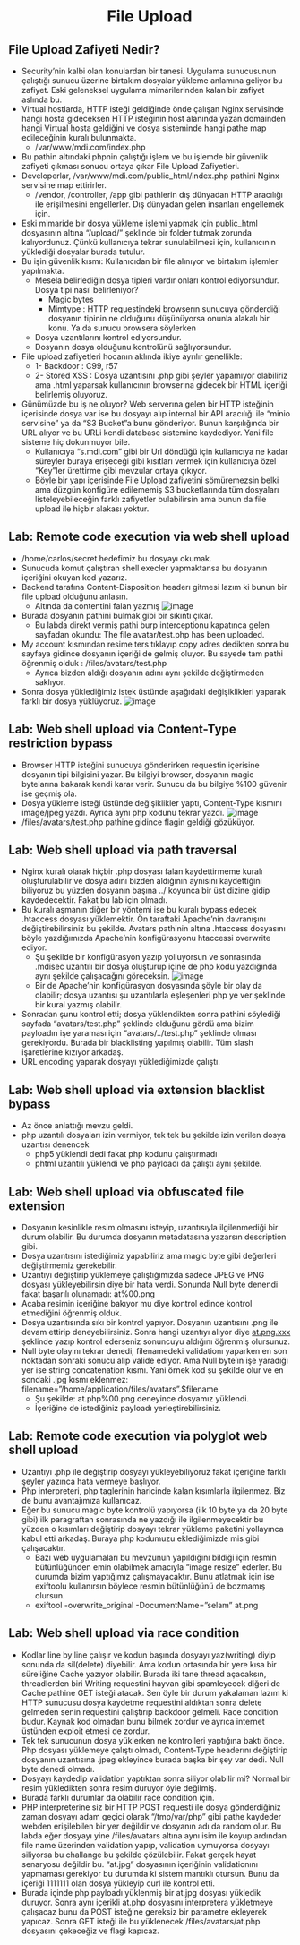 <h1 align="center">File Upload</h1>

## File Upload Zafiyeti Nedir?
- Security’nin kalbi olan konulardan bir tanesi. Uygulama sunucusunun çalıştığı sunucu üzerine birtakım dosyalar yükleme anlamına geliyor bu zafiyet. Eski geleneksel uygulama mimarilerinden kalan bir zafiyet aslında bu.
- Virtual hostlarda, HTTP isteği geldiğinde önde çalışan Nginx servisinde hangi hosta gideceksen HTTP isteğinin host alanında yazan domainden hangi Virtual hosta geldiğini ve dosya sisteminde hangi pathe map edileceğinin kuralı bulunmakta.
  - /var/www/mdi.com/index.php
- Bu pathin altındaki phpnin çalıştığı işlem ve bu işlemde bir güvenlik zafiyeti çıkması sonucu ortaya çıkar File Upload Zafiyetleri.
- Developerlar, /var/www/mdi.com/public_html/index.php pathini Nginx servisine map ettirirler.
  - /vendor, /controller, /app gibi pathlerin dış dünyadan HTTP aracılığı ile erişilmesini engellerler. Dış dünyadan gelen insanları engellemek için.
- Eski mimaride bir dosya yükleme işlemi yapmak için public_html dosyasının altına “/upload/” şeklinde bir folder tutmak zorunda kalıyordunuz. Çünkü kullanıcıya tekrar sunulabilmesi için, kullanıcının yüklediği dosyalar burada tutulur.
- Bu işin güvenlik kısmı: Kullanıcıdan bir file alınıyor ve birtakım işlemler yapılmakta.
  - Mesela belirlediğin dosya tipleri vardır onları kontrol ediyorsundur. Dosya tipi nasıl belirleniyor?
      - Magic bytes
      - Mimtype : HTTP requestindeki browserın sunucuya gönderdiği dosyanın tipinin ne olduğunu düşünüyorsa onunla alakalı bir konu. Ya da sunucu browsera söylerken
  - Dosya uzantılarını kontrol ediyorsundur.
  - Dosyanın dosya olduğunu kontrolünü sağlıyorsundur.
- File upload zafiyetleri hocanın aklında ikiye ayrılır genellikle:
  - 1- Backdoor : C99, r57
  - 2- Stored XSS : Dosya uzantısını .php gibi şeyler yapamıyor olabiliriz ama .html yaparsak kullanıcının browserına gidecek bir HTML içeriği belirlemiş oluyoruz.
- Günümüzde bu iş ne oluyor? Web serverına gelen bir HTTP isteğinin içerisinde dosya var ise bu dosyayı alıp internal bir API aracılığı ile “minio servisine” ya da “S3 Bucket”a bunu gönderiyor. Bunun karşılığında bir URL alıyor ve bu URLi kendi database sistemine kaydediyor. Yani file sisteme hiç dokunmuyor bile.
  - Kullanıcıya “s.mdi.com” gibi bir Url döndüğü için kullanıcıya ne kadar süreyler buraya erişeceği gibi kısıtları vermek için kullanıcıya özel “Key”ler ürettirme gibi mevzular ortaya çıkıyor.
  - Böyle bir yapı içerisinde File Upload zafiyetini sömüremezsin belki ama düzgün konfigüre edilememiş S3 bucketlarında tüm dosyaları listeleyebileceğin farklı zafiyetler bulabilirsin ama bunun da file upload ile hiçbir alakası yoktur.
## Lab: Remote code execution via web shell upload
- /home/carlos/secret hedefimiz bu dosyayı okumak.
- Sunucuda komut çalıştıran shell execler yapmaktansa bu dosyanın içeriğini okuyan kod yazarız.
- Backend tarafına Content-Disposition headerı gitmesi lazım ki bunun bir file upload olduğunu anlasın.
  - Altında da contentini falan yazmış
![image](https://github.com/grealyve/MDISec-Web-Security-and-Hacking-Notes/assets/41903311/483d5c6c-a63e-4d94-902b-15727a92d2f5)
- Burada dosyanın pathini bulmak gibi bir sıkıntı çıkar.
  - Bu labda direkt vermiş pathi burp interceptionu kapatınca gelen sayfadan okundu: The file avatar/test.php has been uploaded.
- My account kısmından resime ters tıklayıp copy adres dedikten sonra bu sayfaya gidince dosyanın içeriği de gelmiş oluyor. Bu sayede tam pathi öğrenmiş olduk : /files/avatars/test.php
  - Ayrıca bizden aldığı dosyanın adını aynı şekilde değiştirmeden saklıyor.
- Sonra dosya yüklediğimiz istek üstünde aşağıdaki değişiklikleri yaparak farklı bir dosya yüklüyoruz.
![image](https://github.com/grealyve/MDISec-Web-Security-and-Hacking-Notes/assets/41903311/8088cb0d-bfb4-4b61-a944-2621b5003d5c)
## Lab: Web shell upload via Content-Type restriction bypass
- Browser HTTP isteğini sunucuya gönderirken requestin içerisine dosyanın tipi bilgisini yazar. Bu bilgiyi browser, dosyanın magic bytelarına bakarak kendi karar verir. Sunucu da bu bilgiye %100 güvenir ise geçmiş ola.
- Dosya yükleme isteği üstünde değişiklikler yaptı, Content-Type kısmını image/jpeg yazdı. Ayrıca aynı php kodunu tekrar yazdı.
![image](https://github.com/grealyve/MDISec-Web-Security-and-Hacking-Notes/assets/41903311/27848fc7-52f4-4e26-9a61-128972159a6a)
- /files/avatars/test.php pathine gidince flagin geldiği gözüküyor.
## Lab: Web shell upload via path traversal
- Nginx kuralı olarak hiçbir .php dosyası falan kaydettirmeme kuralı oluşturulabilir ve dosya adını bizden aldığının aynısını kaydettiğini biliyoruz bu yüzden dosyanın başına ../ koyunca bir üst dizine gidip kaydedecektir. Fakat bu lab için olmadı.
- Bu kuralı aşmanın diğer bir yöntemi ise bu kuralı bypass edecek .htaccess dosyası yüklemektir. Ön taraftaki Apache’nin davranışını değiştirebilirsiniz bu şekilde. Avatars pathinin altına .htaccess dosyasını böyle yazdığımızda Apache’nin konfigürasyonu htaccessi overwrite ediyor.
  - Şu şekilde bir konfigürasyon yazıp yolluyorsun ve sonrasında .mdisec uzantılı bir dosya oluşturup içine de php kodu yazdığında aynı şekilde çalışacağını göreceksin.
![image](https://github.com/grealyve/MDISec-Web-Security-and-Hacking-Notes/assets/41903311/a743b342-8161-4559-b659-2cb94c9eb6bb)
  - Bir de Apache’nin konfigürasyon dosyasında şöyle bir olay da olabilir; dosya uzantısı şu uzantılarla eşleşenleri php ye ver şeklinde bir kural yazmış olabilir.
- Sonradan şunu kontrol etti; dosya yüklendikten sonra pathini söylediği sayfada “avatars/test.php” şeklinde olduğunu gördü ama bizim payloadın işe yaraması için “avatars/../test.php” şeklinde olması gerekiyordu. Burada bir blacklisting yapılmış olabilir. Tüm slash işaretlerine kızıyor arkadaş.
- URL encoding yaparak dosyayı yüklediğimizde çalıştı.
## Lab: Web shell upload via extension blacklist bypass
- Az önce anlattığı mevzu geldi.
- php uzantılı dosyaları izin vermiyor, tek tek bu şekilde izin verilen dosya uzantısı denencek
  - php5 yüklendi dedi fakat php kodunu çalıştırmadı
  - phtml uzantılı yüklendi ve php payloadı da çalıştı aynı şekilde.
## Lab: Web shell upload via obfuscated file extension
- Dosyanın kesinlikle resim olmasını isteyip, uzantısıyla ilgilenmediği bir durum olabilir. Bu durumda dosyanın metadatasına yazarsın description gibi.
- Dosya uzantısını istediğimiz yapabiliriz ama magic byte gibi değerleri değiştirmemiz gerekebilir.
- Uzantıyı değiştirip yüklemeye çalıştığımızda sadece JPEG ve PNG dosyası yükleyebilirsin diye bir hata verdi. Sonunda Null byte denendi fakat başarılı olunamadı: at%00.png
- Acaba resimin içeriğine bakıyor mu diye kontrol edince kontrol etmediğini öğrenmiş olduk.
- Dosya uzantısında sıkı bir kontrol yapıyor. Dosyanın uzantısını .png ile devam ettirip deneyebilirsiniz. Sonra hangi uzantıyı alıyor diye [at.png.xxx](http://at.png.xxx) şeklinde yazıp kontrol ederseniz sonuncuyu aldığını öğrenmiş olursunuz.
- Null byte olayını tekrar denedi, filenamedeki validationı yaparken en son noktadan sonraki sonucu alıp valide ediyor. Ama Null byte’ın işe yaradığı yer ise string concatenation kısmı. Yani örnek kod şu şekilde olur ve en sondaki .jpg kısmı eklenmez: filename=”/home/application/files/avatars”.$filename
  - Şu şekilde: at.php%00.png deneyince dosyamız yüklendi.
  - İçeriğine de istediğiniz payloadı yerleştirebilirsiniz.
## Lab: Remote code execution via polyglot web shell upload
- Uzantıyı .php ile değiştirip dosyayı yükleyebiliyoruz fakat içeriğine farklı şeyler yazınca hata vermeye başlıyor.
- Php interpreteri, php taglerinin haricinde kalan kısımlarla ilgilenmez. Biz de bunu avantajımıza kullanıcaz.
- Eğer bu sunucu magic byte kontrolü yapıyorsa (ilk 10 byte ya da 20 byte gibi) ilk paragraftan sonrasında ne yazdığı ile ilgilenmeyecektir bu yüzden o kısımları değiştirip dosyayı tekrar yükleme paketini yollayınca kabul etti arkadaş. Buraya php kodumuzu eklediğimizde mis gibi çalışacaktır.
  - Bazı web uygulamaları bu mevzunun yapıldığını bildiği için resmin bütünlüğünden emin olabilmek amacıyla “image resize” ederler. Bu durumda bizim yaptığımız çalışmayacaktır. Bunu atlatmak için ise exiftoolu kullanırsın böylece resmin bütünlüğünü de bozmamış olursun.
  - exiftool -overwrite_original -DocumentName=”selam<?php echo 123;?>” at.png
## Lab: Web shell upload via race condition
- Kodlar line by line çalışır ve kodun başında dosyayı yaz(writing) diyip sonunda da sil(delete) diyebilir. Ama kodun ortasında bir yere kısa bir süreliğine Cache yazıyor olabilir. Burada iki tane thread açacaksın, threadlerden biri Writing requestini hayvan gibi spamleyecek diğeri de Cache pathine GET isteği atacak. Sen öyle bir durum yakalaman lazım ki HTTP sunucusu dosya kaydetme requestini aldıktan sonra delete gelmeden senin requestini çalıştırıp backdoor gelmeli. Race condition budur. Kaynak kod olmadan bunu bilmek zordur ve ayrıca internet üstünden exploit etmesi de zordur.
- Tek tek sunucunun dosya yüklerken ne kontrolleri yaptığına baktı önce. Php dosyası yüklemeye çalıştı olmadı, Content-Type headerını değiştirip dosyanın uzantısına .jpeg ekleyince burada başka bir şey var dedi. Null byte denedi olmadı.
- Dosyayı kaydedip validation yaptıktan sonra siliyor olabilir mi? Normal bir resim yükledikten sonra resim duruyor öyle değilmiş.
- Burada farklı durumlar da olabilir race condition için.
- PHP interpreterine siz bir HTTP POST requesti ile dosya gönderdiğiniz zaman dosyayı adam geçici olarak “/tmp/var/php” gibi pathe kaydeder webden erişilebilen bir yer değildir ve dosyanın adı da random olur. Bu labda eğer dosyayı yine /files/avatars altına aynı isim ile koyup ardından file name üzerinden validation yapıp, validation uymuyorsa dosyayı siliyorsa bu challange bu şekilde çözülebilir. Fakat gerçek hayat senaryosu değildir bu. “at.jpg” dosyasının içeriğinin validationını yapmaması gerekiyor bu durumda ki sistem mantıklı otursun. Bunu da içeriği 1111111 olan dosya yükleyip curl ile kontrol etti.
- Burada içinde php payloadı yüklenmiş bir at.jpg dosyası yükledik duruyor. Sonra aynı içerikli at.php dosyasını interpretera yükletmeye çalışacaz bunu da POST isteğine gereksiz bir parametre ekleyerek yapıcaz. Sonra GET isteği ile bu yüklenecek /files/avatars/at.php dosyasını çekeceğiz ve flagi kapıcaz.
